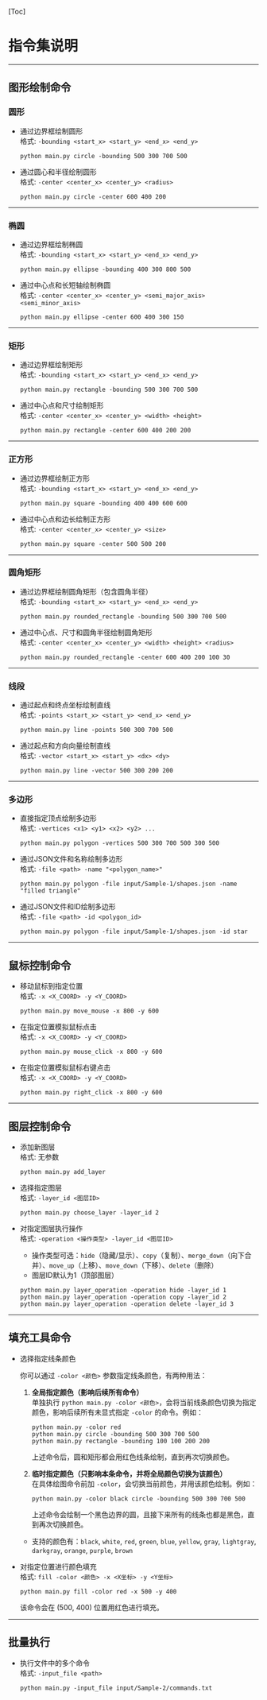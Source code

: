 
[Toc]

# 指令集说明

---

## 图形绘制命令

### 圆形

- 通过边界框绘制圆形  
  格式: `-bounding <start_x> <start_y> <end_x> <end_y>`
  ```shell
  python main.py circle -bounding 500 300 700 500
  ```

- 通过圆心和半径绘制圆形  
  格式: `-center <center_x> <center_y> <radius>`
  ```shell
  python main.py circle -center 600 400 200
  ```

---

### 椭圆

- 通过边界框绘制椭圆  
  格式: `-bounding <start_x> <start_y> <end_x> <end_y>`
  ```shell
  python main.py ellipse -bounding 400 300 800 500
  ```

- 通过中心点和长短轴绘制椭圆  
  格式: `-center <center_x> <center_y> <semi_major_axis> <semi_minor_axis>`
  ```shell
  python main.py ellipse -center 600 400 300 150
  ```

---

### 矩形

- 通过边界框绘制矩形  
  格式: `-bounding <start_x> <start_y> <end_x> <end_y>`
  ```shell
  python main.py rectangle -bounding 500 300 700 500
  ```

- 通过中心点和尺寸绘制矩形  
  格式: `-center <center_x> <center_y> <width> <height>`
  ```shell
  python main.py rectangle -center 600 400 200 200
  ```

---

### 正方形

- 通过边界框绘制正方形  
  格式: `-bounding <start_x> <start_y> <end_x> <end_y>`
  ```shell
  python main.py square -bounding 400 400 600 600
  ```

- 通过中心点和边长绘制正方形  
  格式: `-center <center_x> <center_y> <size>`
  ```shell
  python main.py square -center 500 500 200
  ```

---

### 圆角矩形

- 通过边界框绘制圆角矩形（包含圆角半径）  
  格式: `-bounding <start_x> <start_y> <end_x> <end_y>`
  ```shell
  python main.py rounded_rectangle -bounding 500 300 700 500
  ```

- 通过中心点、尺寸和圆角半径绘制圆角矩形  
  格式: `-center <center_x> <center_y> <width> <height> <radius>`
  ```shell
  python main.py rounded_rectangle -center 600 400 200 100 30
  ```

---

### 线段

- 通过起点和终点坐标绘制直线  
  格式: `-points <start_x> <start_y> <end_x> <end_y>`
  ```shell
  python main.py line -points 500 300 700 500
  ```

- 通过起点和方向向量绘制直线  
  格式: `-vector <start_x> <start_y> <dx> <dy>`
  ```shell
  python main.py line -vector 500 300 200 200
  ```

---

### 多边形

- 直接指定顶点绘制多边形  
  格式: `-vertices <x1> <y1> <x2> <y2> ...`
  ```shell
  python main.py polygon -vertices 500 300 700 500 300 500
  ```

- 通过JSON文件和名称绘制多边形  
  格式: `-file <path> -name "<polygon_name>"`
  ```shell
  python main.py polygon -file input/Sample-1/shapes.json -name "filled triangle"
  ```

- 通过JSON文件和ID绘制多边形  
  格式: `-file <path> -id <polygon_id>`
  ```shell
  python main.py polygon -file input/Sample-1/shapes.json -id star
  ```

---

## 鼠标控制命令

- 移动鼠标到指定位置  
  格式: `-x <X_COORD> -y <Y_COORD>`
  ```shell
  python main.py move_mouse -x 800 -y 600
  ```

- 在指定位置模拟鼠标点击  
  格式: `-x <X_COORD> -y <Y_COORD>`
  ```shell
  python main.py mouse_click -x 800 -y 600
  ```

- 在指定位置模拟鼠标右键点击  
  格式: `-x <X_COORD> -y <Y_COORD>`
  ```shell
  python main.py right_click -x 800 -y 600
  ```

---

## 图层控制命令

- 添加新图层  
  格式: 无参数
  ```shell
  python main.py add_layer
  ```

- 选择指定图层  
  格式: `-layer_id <图层ID>`
  ```shell
  python main.py choose_layer -layer_id 2
  ```

- 对指定图层执行操作  
  格式: `-operation <操作类型> -layer_id <图层ID>`
  - 操作类型可选：`hide`（隐藏/显示）、`copy`（复制）、`merge_down`（向下合并）、`move_up`（上移）、`move_down`（下移）、`delete`（删除）
  - 图层ID默认为1（顶部图层）
  ```shell
  python main.py layer_operation -operation hide -layer_id 1
  python main.py layer_operation -operation copy -layer_id 2
  python main.py layer_operation -operation delete -layer_id 3
  ```

---

## 填充工具命令

- 选择指定线条颜色

  你可以通过 `-color <颜色>` 参数指定线条颜色，有两种用法：

  1. **全局指定颜色（影响后续所有命令）**  
     单独执行 `python main.py -color <颜色>`，会将当前线条颜色切换为指定颜色，影响后续所有未显式指定 `-color` 的命令。例如：

     ```shell
     python main.py -color red
     python main.py circle -bounding 500 300 700 500
     python main.py rectangle -bounding 100 100 200 200
     ```
     上述命令后，圆和矩形都会用红色线条绘制，直到再次切换颜色。

  2. **临时指定颜色（只影响本条命令，并将全局颜色切换为该颜色）**  
     在具体绘图命令前加 `-color`，会切换当前颜色，并用该颜色绘制。例如：

     ```shell
     python main.py -color black circle -bounding 500 300 700 500
     ```
     上述命令会绘制一个黑色边界的圆，且接下来所有的线条也都是黑色，直到再次切换颜色。

  - 支持的颜色有：`black`, `white`, `red`, `green`, `blue`, `yellow`, `gray`, `lightgray`, `darkgray`, `orange`, `purple`, `brown`

- 对指定位置进行颜色填充  
  格式: `fill -color <颜色> -x <X坐标> -y <Y坐标>`
  ```shell
  python main.py fill -color red -x 500 -y 400
  ```
  该命令会在 (500, 400) 位置用红色进行填充。

---

## 批量执行

- 执行文件中的多个命令  
  格式: `-input_file <path>`
  ```shell
  python main.py -input_file input/Sample-2/commands.txt